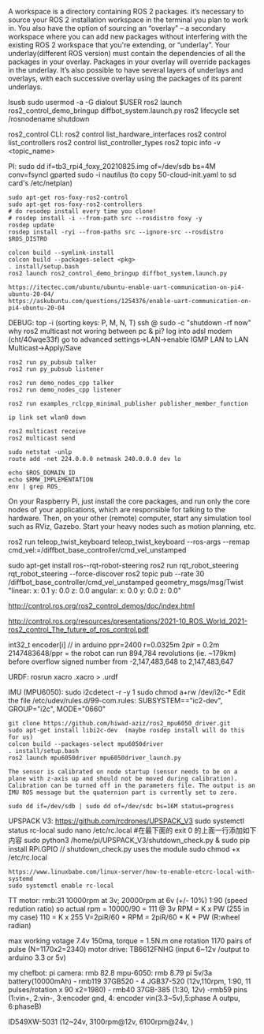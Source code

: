 A workspace is a directory containing ROS 2 packages. it’s necessary to source your ROS 2 installation workspace in the terminal you plan to work in. You also have the option of sourcing an “overlay” – a secondary workspace where you can add new packages without interfering with the existing ROS 2 workspace that you're extending, or “underlay”.
Your underlay(different ROS version) must contain the dependencies of all the packages in your overlay. Packages in your overlay will override packages in the underlay. It’s also possible to have several layers of underlays and overlays, with each successive overlay using the packages of its parent underlays.

lsusb
sudo usermod -a -G dialout $USER
ros2 launch ros2_control_demo_bringup diffbot_system.launch.py
ros2 lifecycle set /rosnodename shutdown

ros2_control CLI:
    ros2 control list_hardware_interfaces
    ros2 control list_controllers
    ros2 control list_controller_types
    ros2 topic info -v <topic_name>

PI:
    sudo dd if=tb3_rpi4_foxy_20210825.img of=/dev/sdb bs=4M conv=fsyncl
    gparted
    sudo -i
    nautilus (to copy 50-cloud-init.yaml to sd card's /etc/netplan)
    
    sudo apt-get ros-foxy-ros2-control
    sudo apt-get ros-foxy-ros2-controllers 
    # do resodep install every time you clone!
    # rosdep install -i --from-path src --rosdistro foxy -y
    rosdep update
    rosdep install -ryi --from-paths src --ignore-src --rosdistro $ROS_DISTRO
   
    colcon build --symlink-install   
    colcon build --packages-select <pkg>
    . install/setup.bash
    ros2 launch ros2_control_demo_bringup diffbot_system.launch.py

    https://itectec.com/ubuntu/ubuntu-enable-uart-communication-on-pi4-ubuntu-20-04/
    https://askubuntu.com/questions/1254376/enable-uart-communication-on-pi4-ubuntu-20-04

DEBUG:
    top -i (sorting keys: P, M, N, T)
    ssh <user>@<ip> sudo -c "shutdown -rf now" 
    why ros2 multicast not woring between pc & pi?
        log into adsl modem (cht/40wqe33f)
        go to advanced settings->LAN->enable IGMP LAN to LAN Multicast->Apply/Save

    ros2 run py_pubsub talker
    ros2 run py_pubsub listener

    ros2 run demo_nodes_cpp talker
    ros2 run demo_nodes_cpp listener

    ros2 run examples_rclcpp_minimal_publisher publisher_member_function

    ip link set wlan0 down

    ros2 multicast receive
    ros2 multicast send

    sudo netstat -unlp
    route add -net 224.0.0.0 netmask 240.0.0.0 dev lo

    echo $ROS_DOMAIN_ID
    echo $RMW_IMPLEMENTATION
    env | grep ROS_

On your Raspberry Pi, just install the core packages, and run only the core nodes of your applications, which are responsible for talking to the hardware. Then, on your other (remote) computer, start any simulation tool such as RViz, Gazebo. Start your heavy nodes such as motion planning, etc.

ros2 run teleop_twist_keyboard teleop_twist_keyboard --ros-args --remap cmd_vel:=/diffbot_base_controller/cmd_vel_unstamped

sudo apt-get install ros-<ros-distribution>-rqt-robot-steering
ros2 run rqt_robot_steering rqt_robot_steering --force-discover
ros2 topic pub --rate 30 /diffbot_base_controller/cmd_vel_unstamped geometry_msgs/msg/Twist "linear:
 x: 0.1
 y: 0.0
 z: 0.0
angular:
 x: 0.0
 y: 0.0
 z: 0.0"

http://control.ros.org/ros2_control_demos/doc/index.html

http://control.ros.org/resources/presentations/2021-10_ROS_World_2021-ros2_control_The_future_of_ros_control.pdf

int32_t encoder[i] // in arduino
ppr=2400
r=0.0325m
2*pi*r = 0.2m
2147483648/ppr = the robot can run 894,784 revolutions (ie. ~179km) before overflow
signed number from -2,147,483,648 to 2,147,483,647

URDF:
    rosrun xacro <file>.xacro > <file>.urdf

IMU (MPU6050):
    sudo i2cdetect -r -y 1
    sudo chmod a+rw /dev/i2c-*
    Edit the file /etc/udev/rules.d/99-com.rules:
        SUBSYSTEM=="ic2-dev", GROUP="i2c", MODE="0660"

    git clone https://github.com/hiwad-aziz/ros2_mpu6050_driver.git
    sudo apt-get install libi2c-dev  (maybe rosdep install will do this for us)
    colcon build --packages-select mpu6050driver
    . install/setup.bash
    ros2 launch mpu6050driver mpu6050driver_launch.py
    
    The sensor is calibrated on node startup (sensor needs to be on a plane with z-axis up and should not be moved during calibration). Calibration can be turned off in the parameters file. The output is an IMU ROS message but the quaternion part is currently set to zero.

    sudo dd if=/dev/sdb | sudo dd of=/dev/sdc bs=16M status=progress
    
UPSPACK V3:
    https://github.com/rcdrones/UPSPACK_V3
    sudo systemctl status rc-local
    sudo nano /etc/rc.local
    #在最下面的 exit 0 的上面一行添加如下内容
    sudo python3 /home/pi/UPSPACK_V3/shutdown_check.py &
    sudo pip install RPi.GPIO  // shutdown_check.py uses the module
    sudo chmod +x /etc/rc.local

    https://www.linuxbabe.com/linux-server/how-to-enable-etcrc-local-with-systemd
    sudo systemctl enable rc-local

TT motor: 
rmb:31
10000rpm at 3v; 20000rpm at 6v (+/- 10%)
1:90 (speed redution ratio)
so actual rpm = 10000/90 = 111 @ 3v 
RPM = K x PW (255 in my case)
110 = K x 255
V=2piR/60 * RPM = 2piR/60 * K * PW (R:wheel radian)


max working votage 7.4v
150ma, torque = 1.5N.m
one rotation 1170 pairs of pulse (N=1170x2=2340)
motor drive:
TB6612FNHG (input 6~12v /output to arduino 3.3 or 5v)

my chefbot:
pi camera: rmb 82.8
mpu-6050: rmb 8.79
pi 5v/3a battery(10000mAh) - rmb119
37GB520 - 4
JGB37-520 (12v,110rpm, 1:90, 11 pulses/rotation x 90 x2=1980) - rmb40
37GB-385 (1:30, 12v) -rmb59
pins (1:vin+, 2:vin-, 3:encoder gnd, 4: encoder vin(3.3~5v),5:phase A outpu, 6:phaseB)

ID549XW-5031 (12~24v, 3100rpm@12v, 6100rpm@24v, )

